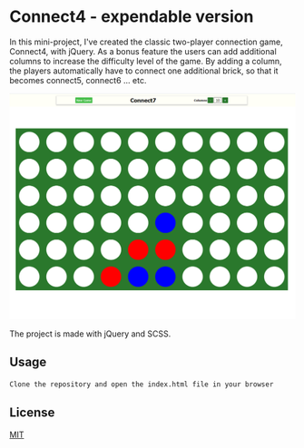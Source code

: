 # Connect4 - expendable version

In this mini-project, I've created the classic two-player connection game, Connect4, with jQuery.
As a bonus feature the users can add additional columns to increase the difficulty level of the game.
By adding a column, the players automatically have to connect one additional brick, so that it becomes connect5, connect6 ... etc.

![Connect4 snapshot](snapshot.png)

The project is made with jQuery and SCSS.

## Usage

```html
Clone the repository and open the index.html file in your browser
```

## License

[MIT](https://choosealicense.com/licenses/mit/)
